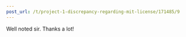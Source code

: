 ```yaml
---
post_url: /t/project-1-discrepancy-regarding-mit-license/171485/9
---
```

Well noted sir. Thanks a lot!